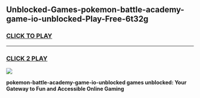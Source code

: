 
## Unblocked-Games-pokemon-battle-academy-game-io-unblocked-Play-Free-6t32g
<h3>
<a href="https://premium76.site?title=pokemon-battle-academy-game-io-unblocked&ref=19M">CLICK TO PLAY</a></h3>
<hr>

<h3>
<a href="https://premium76.site?title=pokemon-battle-academy-game-io-unblocked&ref=19M">CLICK 2 PLAY</a>
  
</h3>

<a href="https://premium76.site?title=pokemon-battle-academy-game-io-unblocked&ref=19M"><img src="https://clearcache.store/games.png"></a>


**pokemon-battle-academy-game-io-unblocked games unblocked: Your Gateway to Fun and Accessible Online Gaming**
